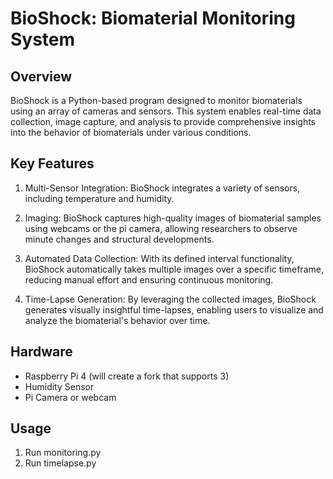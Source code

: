 # BioShock: Biomaterial Monitoring System

## Overview
BioShock is a Python-based program designed to monitor biomaterials using an array of cameras and sensors. This system enables real-time data collection, image capture, and analysis to provide comprehensive insights into the behavior of biomaterials under various conditions.

## Key Features
1. Multi-Sensor Integration: BioShock integrates a variety of sensors, including temperature and humidity.

2. Imaging: BioShock captures high-quality images of biomaterial samples using webcams or the pi camera, allowing researchers to observe minute changes and structural developments.

3. Automated Data Collection: With its defined interval functionality, BioShock automatically takes multiple images over a specific timeframe, reducing manual effort and ensuring continuous monitoring.

4. Time-Lapse Generation: By leveraging the collected images, BioShock generates visually insightful time-lapses, enabling users to visualize and analyze the biomaterial's behavior over time.

## Hardware
- Raspberry Pi 4 (will create a fork that supports 3)
- Humidity Sensor
- Pi Camera or webcam

## Usage
1. Run monitoring.py
2. Run timelapse.py